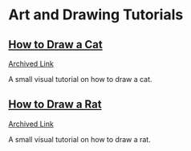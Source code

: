 # Art and Drawing Tutorials


## [How to Draw a Cat](https://www.toadhollowstudio.com/wp_blog/draw-cat-step/)
[Archived Link](http://web.archive.org/web/20240624174628/https://www.toadhollowstudio.com/wp_blog/draw-cat-step/)

A small visual tutorial on how to draw a cat.

## [How to Draw a Rat](https://www.deviantart.com/nezupanda/art/Rat-Tutorial-290900060)
[Archived Link](https://web.archive.org/web/20240627000346/https://www.deviantart.com/nezupanda/art/Rat-Tutorial-290900060)

A small visual tutorial on how to draw a rat.